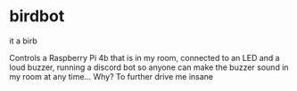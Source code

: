 # birdbot
it a birb


Controls a Raspberry Pi 4b that is in my room, connected to an LED and a loud buzzer, running a discord bot so anyone can make the buzzer sound in my room at any time... Why? To further drive me insane
